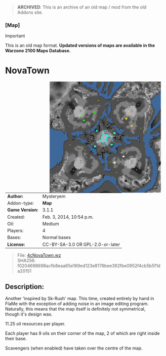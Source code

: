> **ARCHIVED**: This is an archive of an old map / mod from the old Addons site.

### [Map]

> [!IMPORTANT]
> This is an old map format. **Updated versions of maps are available in the Warzone 2100 Maps Database.**

# NovaTown

<img src="./preview.jpg" align="right" />

| | |
| - | - |
| __Author:__ | Mysteryem |
| Addon-type: | __Map__ |
| __Game Version:__ | 3.1.1 |
| Created: | Feb. 3, 2014, 10:54 p.m. |
| Oil: | Medium |
| Players: | 4 |
| Bases: | Normal bases |
| __License:__ | CC-BY-SA-3.0 OR GPL-2.0-or-later |

> File: [4cNovaTown.wz](https://github.com/Warzone2100/old-addons-site/raw/main/assets/262/4cNovaTown.wz)  
> SHA256: f0204698698acfb8eaa65e169ed123e8176bee392fbe0952f4cb5b5f1da20151

## Description:

Another 'inspired by Sk-Rush' map. This time, created entirely by hand in FlaMe with the exception of adding noise in an image editing program. Naturally, this means that the map itself is definitely not symmetrical, though it's design was.

11.25 oil resources per player.

Each player has 9 oils on their corner of the map, 2 of which are right inside their base.

Scavengers (when enabled) have taken over the centre of the map.

